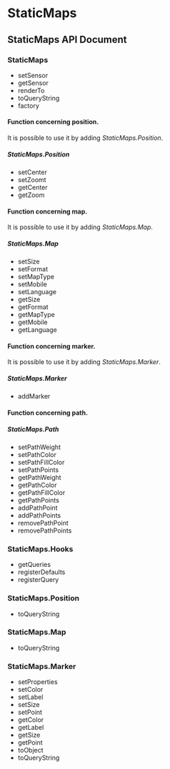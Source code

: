 StaticMaps
============

StaticMaps API Document
--------------------------

### StaticMaps

* setSensor
* getSensor
* renderTo
* toQueryString
* factory

#### Function concerning position. 

It is possible to use it by adding *StaticMaps.Position*. 

##### StaticMaps.Position

* setCenter
* setZoomt
* getCenter
* getZoom


#### Function concerning map.
 
It is possible to use it by adding *StaticMaps.Map*.

##### StaticMaps.Map

* setSize
* setFormat
* setMapType
* setMobile
* setLanguage
* getSize
* getFormat
* getMapType
* getMobile
* getLanguage


#### Function concerning marker.
 
It is possible to use it by adding *StaticMaps.Marker*.

##### StaticMaps.Marker

* addMarker 



#### Function concerning path.

##### StaticMaps.Path

* setPathWeight
* setPathColor
* setPathFillColor
* setPathPoints
* getPathWeight
* getPathColor
* getPathFillColor
* getPathPoints
* addPathPoint
* addPathPoints
* removePathPoint
* removePathPoints


### StaticMaps.Hooks

* getQueries
* registerDefaults
* registerQuery

### StaticMaps.Position

* toQueryString

### StaticMaps.Map

* toQueryString

### StaticMaps.Marker

* setProperties
* setColor
* setLabel
* setSize
* setPoint
* getColor
* getLabel
* getSize
* getPoint
* toObject
* toQueryString
